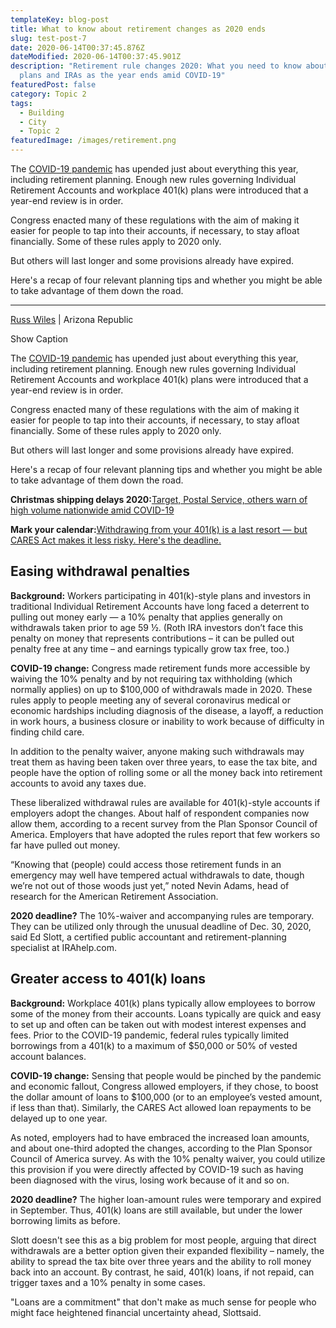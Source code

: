 ```yaml
---
templateKey: blog-post
title: What to know about retirement changes as 2020 ends
slug: test-post-7
date: 2020-06-14T00:37:45.876Z
dateModified: 2020-06-14T00:37:45.901Z
description: "Retirement rule changes 2020: What you need to know about 401(k)
  plans and IRAs as the year ends amid COVID-19"
featuredPost: false
category: Topic 2
tags:
  - Building
  - City
  - Topic 2
featuredImage: /images/retirement.png
---
```

<!--StartFragment-->

The [COVID-19 pandemic](https://www.usatoday.com/news/coronavirus/) has upended just about everything this year, including retirement planning. Enough new rules governing Individual Retirement Accounts and workplace 401(k) plans were introduced that a year-end review is in order.

Congress enacted many of these regulations with the aim of making it easier for people to tap into their accounts, if necessary, to stay afloat financially. Some of these rules apply to 2020 only.

But others will last longer and some provisions already have expired.

Here's a recap of four relevant planning tips and whether you might be able to take advantage of them down the road.



<!--StartFragment-->

- - -

[Russ Wiles](https://www.azcentral.com/staff/2646084001/russ-wiles/)  | Arizona Republic

Show Caption

The [COVID-19 pandemic](https://www.usatoday.com/news/coronavirus/) has upended just about everything this year, including retirement planning. Enough new rules governing Individual Retirement Accounts and workplace 401(k) plans were introduced that a year-end review is in order.

Congress enacted many of these regulations with the aim of making it easier for people to tap into their accounts, if necessary, to stay afloat financially. Some of these rules apply to 2020 only.

But others will last longer and some provisions already have expired.

Here's a recap of four relevant planning tips and whether you might be able to take advantage of them down the road.

**Christmas shipping delays 2020:**[Target, Postal Service, others warn of high volume nationwide amid COVID-19](https://www.usatoday.com/story/money/shopping/2020/12/12/shipping-delays-2020-target-usps-warn-potential-delivery-delays/6524742002/)

**Mark your calendar:**[Withdrawing from your 401(k) is a last resort — but CARES Act makes it less risky. Here's the deadline.](https://www.usatoday.com/story/money/personalfinance/2020/12/10/withdrawing-401-k-covid-19-dec-30-key-date-cares-act/3872908001/)

## Easing withdrawal penalties

**Background:** Workers participating in 401(k)-style plans and investors in traditional Individual Retirement Accounts have long faced a deterrent to pulling out money early — a 10% penalty that applies generally on withdrawals taken prior to age 59 ½. (Roth IRA investors don’t face this penalty on money that represents contributions – it can be pulled out penalty free at any time – and earnings typically grow tax free, too.)

**COVID-19 change:** Congress made retirement funds more accessible by waiving the 10% penalty and by not requiring tax withholding (which normally applies) on up to $100,000 of withdrawals made in 2020. These rules apply to people meeting any of several coronavirus medical or economic hardships including diagnosis of the disease, a layoff, a reduction in work hours, a business closure or inability to work because of difficulty in finding child care.

In addition to the penalty waiver, anyone making such withdrawals may treat them as having been taken over three years, to ease the tax bite, and people have the option of rolling some or all the money back into retirement accounts to avoid any taxes due.

These liberalized withdrawal rules are available for 401(k)-style accounts if employers adopt the changes. About half of respondent companies now allow them, according to a recent survey from the Plan Sponsor Council of America. Employers that have adopted the rules report that few workers so far have pulled out money.

“Knowing that (people) could access those retirement funds in an emergency may well have tempered actual withdrawals to date, though we’re not out of those woods just yet,” noted Nevin Adams, head of research for the American Retirement Association.

**2020 deadline?** The 10%-waiver and accompanying rules are temporary. They can be utilized only through the unusual deadline of Dec. 30, 2020, said Ed Slott, a certified public accountant and retirement-planning specialist at IRAhelp.com.

<!--EndFragment-->

<!--StartFragment-->

## Greater access to 401(k) loans

**Background:** Workplace 401(k) plans typically allow employees to borrow some of the money from their accounts. Loans typically are quick and easy to set up and often can be taken out with modest interest expenses and fees. Prior to the COVID-19 pandemic, federal rules typically limited borrowings from a 401(k) to a maximum of $50,000 or 50% of vested account balances.

**COVID-19 change:** Sensing that people would be pinched by the pandemic and economic fallout, Congress allowed employers, if they chose, to boost the dollar amount of loans to $100,000 (or to an employee’s vested amount, if less than that). Similarly, the CARES Act allowed loan repayments to be delayed up to one year.

As noted, employers had to have embraced the increased loan amounts, and about one-third adopted the changes, according to the Plan Sponsor Council of America survey. As with the 10% penalty waiver, you could utilize this provision if you were directly affected by COVID-19 such as having been diagnosed with the virus, losing work because of it and so on.

**2020 deadline?** The higher loan-amount rules were temporary and expired in September. Thus, 401(k) loans are still available, but under the lower borrowing limits as before.

Slott doesn't see this as a big problem for most people, arguing that direct withdrawals are a better option given their expanded flexibility – namely, the ability to spread the tax bite over three years and the ability to roll money back into an account. By contrast, he said, 401(k) loans, if not repaid, can trigger taxes and a 10% penalty in some cases.

"Loans are a commitment" that don't make as much sense for people who might face heightened financial uncertainty ahead, Slottsaid.

<!--EndFragment-->



<!--EndFragment-->